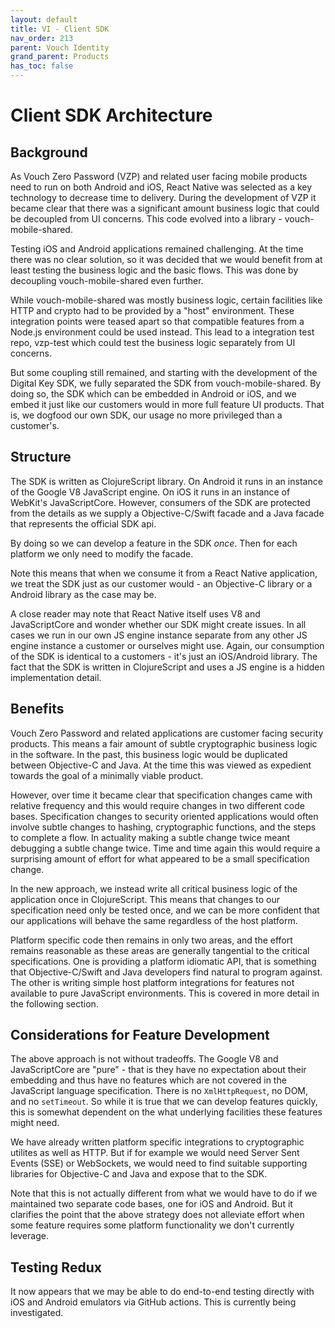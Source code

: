 ```yaml
---
layout: default
title: VI - Client SDK
nav_order: 213
parent: Vouch Identity
grand_parent: Products
has_toc: false
---
```




# Client SDK Architecture

## Background

As Vouch Zero Password (VZP) and related user facing mobile products need to run
on both Android and iOS, React Native was selected as a key technology to
decrease time to delivery. During the development of VZP it became clear that
there was a significant amount business logic that could be decoupled from UI
concerns. This code evolved into a library - vouch-mobile-shared.

Testing iOS and Android applications remained challenging. At the time there
was no clear solution, so it was decided that we would benefit from at least
testing the business logic and the basic flows. This was done by decoupling
vouch-mobile-shared even further.

While vouch-mobile-shared was mostly business logic, certain facilities like
HTTP and crypto had to be provided by a "host" environment. These integration points
were teased apart so that compatible features from a Node.js environment could
be used instead. This lead to a integration test repo, vzp-test which could test
the business logic separately from UI concerns.

But some coupling still remained, and starting with the development of the
Digital Key SDK, we fully separated the SDK from vouch-mobile-shared. By
doing so, the SDK which can be embedded in Android or iOS, and we embed it just
like our customers would in more full feature UI products. That is, we dogfood 
our own SDK, our usage no more privileged than a customer's.

## Structure

The SDK is written as ClojureScript library. On Android it runs in an instance
of the Google V8 JavaScript engine. On iOS it runs in an instance of WebKit's
JavaScriptCore. However, consumers of the SDK are protected from the details as
we supply a Objective-C/Swift facade and a Java facade that represents the
official SDK api.

By doing so we can develop a feature in the SDK *once*. Then for each platform
we only need to modify the facade.

Note this means that when we consume it from a React Native application, we treat
the SDK just as our customer would - an Objective-C library or a Android library
as the case may be.

A close reader may note that React Native itself uses V8 and JavaScriptCore and
wonder whether our SDK might create issues. In all cases we run in our own JS
engine instance separate from any other JS engine instance a customer
or ourselves might use. Again, our consumption of the SDK is identical to a
customers - it's just an iOS/Android library. The fact that the SDK is written
in ClojureScript and uses a JS engine is a hidden implementation detail.

## Benefits

Vouch Zero Password and related applications are customer facing security
products. This means a fair amount of subtle cryptographic business logic in the
software. In the past, this business logic would be duplicated between
Objective-C and Java. At the time this was viewed as expedient towards the goal
of a minimally viable product. 

However, over time it became clear that specification changes came with relative
frequency and this would require changes in two different code bases.
Specification changes to security oriented applications would often involve
subtle changes to hashing, cryptographic functions, and the steps to complete a
flow. In actuality making a subtle change twice meant debugging a subtle
change twice. Time and time again this would require a surprising amount
of effort for what appeared to be a small specification change.

In the new approach, we instead write all critical business logic of the
application once in ClojureScript. This means that changes to our specification
need only be tested once, and we can be more confident that our
applications will behave the same regardless of the host platform.

Platform specific code then remains in only two areas, and the effort remains
reasonable as these areas are generally tangential to the critical
specifications. One is providing a platform idiomatic API, that is something
that Objective-C/Swift and Java developers find natural to program against. The
other is writing simple host platform integrations for features not available to
pure JavaScript environments. This is covered in more detail in the following
section.

## Considerations for Feature Development

The above approach is not without tradeoffs. The Google V8 and JavaScriptCore
are "pure" - that is they have no expectation about their embedding and thus
have no features which are not covered in the JavaScript language specification.
There is no `XmlHttpRequest`, no DOM, and no `setTimeout`. So while it is true
that we can develop features quickly, this is somewhat dependent on the what
underlying facilities these features might need.

We have already written platform specific integrations to cryptographic utilites
as well as HTTP. But if for example we would need Server Sent Events (SSE) or
WebSockets, we would need to find suitable supporting libraries for Objective-C
and Java and expose that to the SDK.

Note that this is not actually different from what we would have to do if we
maintained two separate code bases, one for iOS and Android. But it clarifies
the point that the above strategy does not alleviate effort when some feature
requires some platform functionality we don't currently leverage.

## Testing Redux

It now appears that we may be able to do end-to-end testing directly with iOS
and Android emulators via GitHub actions. This is currently being investigated.